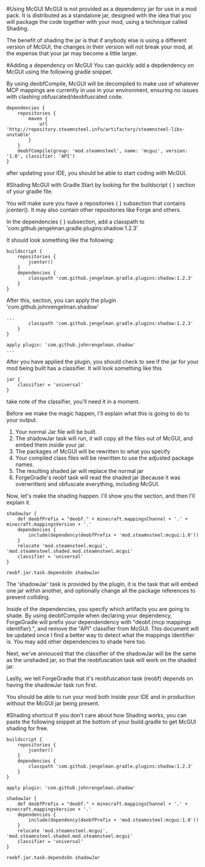 #Using McGUI
McGUI is not provided as a dependency jar for use in a mod pack. It is distributed as a standalone jar, designed with the idea that you will package the code together with your mod, using a technique called Shading. 

The benefit of shading the jar is that if anybody else is using a different version of McGUI, the changes in their version will not break your mod, at the expense that your jar may become a little larger.

#Adding a dependency on McGUI
You can quickly add a depdendency on McGUI using the following gradle snippet.

By using deobfCompile, McGUI will be decompiled to make use of whatever MCP mappings are currently in use in your environment, ensuring no issues with clashing obfuscated/deobfuscated code.

```
dependencies {
    repositories {
        maven {
            url 'http://repository.steamnsteel.info/artifactory/steamnsteel-libs-unstable'
        }
    }
    deobfCompile(group: 'mod.steamnsteel', name: 'mcgui', version: '1.0', classifier: 'API')
}
```

after updating your IDE, you should be able to start coding with McGUI.

#Shading McGUI with Gradle
Start by looking for the buildscript { } section of your gradle file.

You will make sure you have a repositories { } subsection that contains jcenter(). It may also contain other repositories like Forge and others.

In the dependencies { } subsection, add a classpath to 'com.github.jengelman.gradle.plugins:shadow:1.2.3'

It should look something like the following:

```
buildscript {
    repositories {
        jcenter()
    }
    dependencies {
        classpath 'com.github.jengelman.gradle.plugins:shadow:1.2.3'
    }
}
```
 
After this, section, you can apply the plugin 'com.github.johnrengelman.shadow'
 
```
...
        classpath 'com.github.jengelman.gradle.plugins:shadow:1.2.3'
    }
}

apply plugin: 'com.github.johnrengelman.shadow'
...
```

After you have applied the plugin, you should check to see if the jar for your mod being built has a classifier.
It will look something like this

```
jar {
    classifier = 'universal'
}
```

take note of the classifier, you'll need it in a moment.

Before we make the magic happen, I'll explain what this is going to do to your output.

1. Your normal Jar file will be built.
2. The shadowJar task will run, it will copy all the files out of McGUI, and embed them inside your jar.
3. The packages of McGUI will be rewritten to what you specify
4. Your compiled class files will be rewritten to use the adjusted package names.
5. The resulting shaded jar will replace the normal jar
6. ForgeGradle's reobf task will read the shaded jar (because it was overwritten) and obfuscate everything, including McGUI.

Now, let's make the shading happen. I'll show you the section, and then I'll explain it.

```
shadowJar {
    def deobfPrefix = "deobf." + minecraft.mappingsChannel + '.' + minecraft.mappingsVersion + '.'
    dependencies {
        include(dependency(deobfPrefix + 'mod.steamnsteel:mcgui:1.0'))
    }
    relocate 'mod.steamnsteel.mcgui', 'mod.steamnsteel.shaded.mod.steamnsteel.mcgui'
    classifier = 'universal'
}

reobf.jar.task.dependsOn shadowJar
```

The 'shadowJar' task is provided by the plugin, it is the task that will embed one jar within another, and optionally change all the package references to prevent colliding.

Inside of the dependencies, you specify which artifacts you are going to shade. By using deobfCompile when declaring your dependency, ForgeGradle will prefix your dependendency with "deobf.{mcp mappings identifier}.", and remove the "API" classifier from McGUI. This document will be updated once I find a better way to detect what the mappings identifier is.  You may add other dependencies to shade here too.

Next, we've annouced that the classifier of the shadowJar will be the same as the unshaded jar, so that the reobfuscation task will work on the shaded jar.

Lastly, we tell ForgeGradle that it's reobfuscation task (reobf) depends on having the shadowJar task run first.

You should be able to run your mod both inside your IDE and in production without the McGUI jar being present.

#Shading shortcut
If you don't care about how Shading works, you can paste the following snippet at the bottom of your build.gradle to get McGUI shading for free.

```
buildscript {
    repositories {
        jcenter()
    }
    dependencies {
        classpath 'com.github.jengelman.gradle.plugins:shadow:1.2.3'
    }
}

apply plugin: 'com.github.johnrengelman.shadow'

shadowJar {
    def deobfPrefix = "deobf." + minecraft.mappingsChannel + '.' + minecraft.mappingsVersion + '.'
    dependencies {
        include(dependency(deobfPrefix + 'mod.steamnsteel:mcgui:1.0'))
    }
    relocate 'mod.steamnsteel.mcgui', 'mod.steamnsteel.shaded.mod.steamnsteel.mcgui'
    classifier = 'universal'
}

reobf.jar.task.dependsOn shadowJar
```
